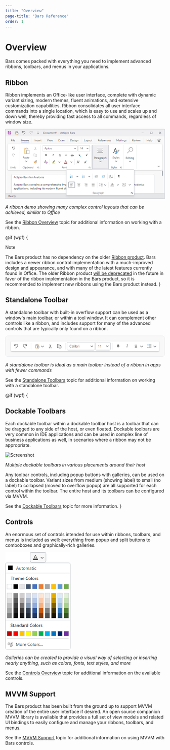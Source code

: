 ```yaml
---
title: "Overview"
page-title: "Bars Reference"
order: 1
---
```

# Overview

Bars comes packed with everything you need to implement advanced ribbons, toolbars, and menus in your applications.

## Ribbon

Ribbon implements an Office-like user interface, complete with dynamic variant sizing, modern themes, fluent animations, and extensive customization capabilities.  Ribbon consolidates all user interface commands into a single location, which is easy to use and scales up and down well, thereby providing fast access to all commands, regardless of window size.

![Screenshot](images/ribbon.png)

*A ribbon demo showing many complex control layouts that can be achieved, similar to Office*

See the [Ribbon Overview](ribbon-features/index.md) topic for additional information on working with a ribbon.

@if (wpf) {
> [!NOTE]
> The Bars product has no dependency on the older [Ribbon product](../ribbon/index.md).  Bars includes a newer ribbon control implementation with a much-improved design and appearance, and with many of the latest features currently found in Office.  The older Ribbon product [will be deprecated](../conversion/converting-to-v23-1.md) in the future in favor of the ribbon implementation in the Bars product, so it is recommended to implement new ribbons using the Bars product instead.
}

## Standalone Toolbar

A standalone toolbar with built-in overflow support can be used as a window's main toolbar, or within a tool window.  It can complement other controls like a ribbon, and includes support for many of the advanced controls that are typically only found on a ribbon.

![Screenshot](images/standalone-toolbar.png)

*A standalone toolbar is ideal as a main toolbar instead of a ribbon in apps with fewer commands*

See the [Standalone Toolbars](toolbar-features/standalone-toolbars.md) topic for additional information on working with a standalone toolbar.

@if (wpf) {
## Dockable Toolbars

Each dockable toolbar within a dockable toolbar host is a toolbar that can be dragged to any side of the host, or even floated.  Dockable toolbars are very common in IDE applications and can be used in complex line of business applications as well, in scenarios where a ribbon may not be appropriate.

![Screenshot](images/dockable-toolbars.png)

*Multiple dockable toolbars in various placements around their host*

Any toolbar controls, including popup buttons with galleries, can be used on a dockable toolbar.  Variant sizes from medium (showing label) to small (no label) to collapsed (moved to overflow popup) are all supported for each control within the toolbar.  The entire host and its toolbars can be configured via MVVM.

See the [Dockable Toolbars](toolbar-features/dockable-toolbars.md) topic for more information.
}

## Controls

An enormous set of controls intended for use within ribbons, toolbars, and menus is included as well: everything from popup and split buttons to comboboxes and graphically-rich galleries.

![Screenshot](images/gallery-color.png)

*Galleries can be created to provide a visual way of selecting or inserting nearly anything, such as colors, fonts, text styles, and more*

See the [Controls Overview](controls/index.md) topic for additional information on the available controls.

## MVVM Support

The Bars product has been built from the ground up to support MVVM creation of the entire user interface if desired.  An open source companion MVVM library is available that provides a full set of view models and related UI bindings to easily configure and manage your ribbons, toolbars, and menus.

See the [MVVM Support](mvvm-support.md) topic for additional information on using MVVM with Bars controls.